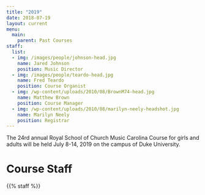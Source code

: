 ```yaml
---
title: "2019"
date: 2018-07-19
layout: current
menu:
  main:
    parent: Past Courses
staff:
  list:
  - img: /images/people/johnson-head.jpg
    name: Jared Johnson
    position: Music Director
  - img: /images/people/teardo-head.jpg
    name: Fred Teardo
    position: Course Organist
  - img: /wp-content/uploads/2010/08/BrownM74-head.jpg
    name: Matthew Brown
    position: Course Manager
  - img: /wp-content/uploads/2010/08/marilyn-neely-headshot.jpg
    name: Marilyn Neely
    position: Registrar
---
```


The 24rd annual Royal School of Church Music Carolina Course for girls and
adults will be held July 8-14, 2019 on the campus of Duke University.

# Course Staff

{{% staff %}}


